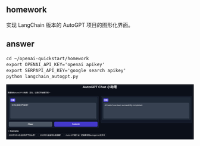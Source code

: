 ## homework
实现 LangChain 版本的 AutoGPT 项目的图形化界面。

## answer

```shell
cd ~/openai-quickstart/homework
export OPENAI_API_KEY='openai apikey'
export SERPAPI_API_KEY='google search apikey'
python langchain_autogpt.py
```

![img_1.png](img_1.png)
